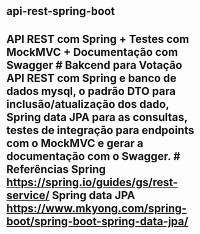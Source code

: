 # api-rest-spring-boot
# API REST com Spring + Testes com MockMVC + Documentação com Swagger # Bakcend para Votação API REST com Spring e banco de dados mysql, o padrão DTO para inclusão/atualização dos dado, Spring data JPA para as consultas, testes de integração para endpoints com o MockMVC e gerar a documentação com o Swagger.   # Referências Spring https://spring.io/guides/gs/rest-service/  Spring data JPA https://www.mkyong.com/spring-boot/spring-boot-spring-data-jpa/

